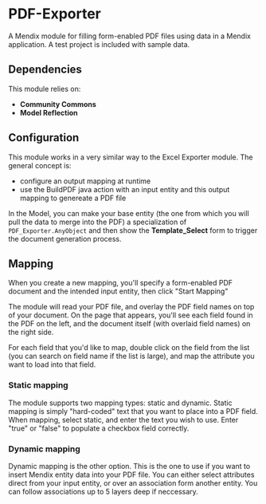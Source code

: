 # PDF-Exporter

A Mendix module for filling form-enabled PDF files using data in a Mendix application. A test project is included with sample data.

## Dependencies

This module relies on:
- **Community Commons**
- **Model Reflection**

## Configuration

This module works in a very similar way to the Excel Exporter module. The general concept is:
 - configure an output mapping at runtime
 - use the BuildPDF java action with an input entity and this output mapping to genereate a PDF file

 In the Model, you can make your base entity (the one from which you will pull the data to merge into the PDF) a specialization of `PDF_Exporter.AnyObject` and then show the **Template_Select** form to trigger the document generation process.

## Mapping

When you create a new mapping, you'll specify a form-enabled PDF document and the intended input entity, then click "Start Mapping"

The module will read your PDF file, and overlay the PDF field names on top of your document. On the page that appears, you'll see each field found in the PDF on the left, and the document itself (with overlaid field names) on the right side.

For each field that you'd like to map, double click on the field from the list (you can search on field name if the list is large), and map the attribute you want to load into that field.

### Static mapping

The module supports two mapping types: static and dynamic. Static mapping is simply "hard-coded" text that you want to place into a PDF field. When mapping, select static, and enter the text you wish to use. Enter "true" or "false" to populate a checkbox field correctly.

### Dynamic mapping

Dynamic mapping is the other option. This is the one to use if you want to insert Mendix entity data into your PDF file. You can either select attributes direct from your input entity, or over an association form another entity. You can follow associations up to 5 layers deep if neccessary.
